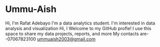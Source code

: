 # Ummu-Aish
Hi, I'm Rafat Adebayo I'm a data analytics student. I'm interested in data analysis and visualization Hi, I
Welcome to my GitHub profle!
I use this space to share my data projects, reports, and more
My contacts are--07067823100
ummuaish2003@gmail.com
